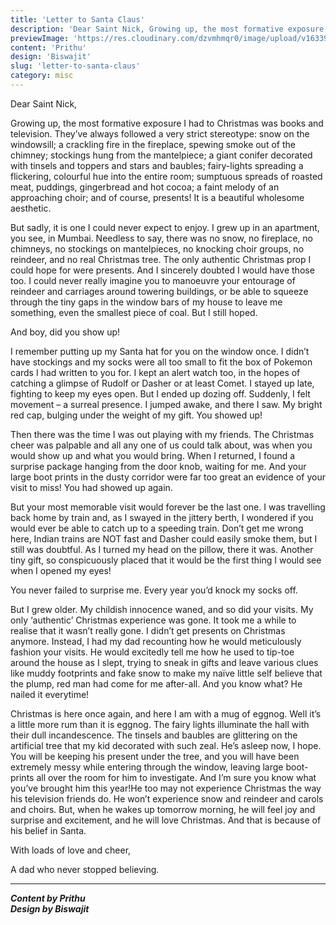 ```yaml
---
title: 'Letter to Santa Claus'
description: 'Dear Saint Nick, Growing up, the most formative exposure I had to Christmas was books and television...'
previewImage: 'https://res.cloudinary.com/dzvmhmqr0/image/upload/v1633968501/Articles%20Cover%20Image/Letter_to_Santa_Claus_eaoz5p.jpg'
content: 'Prithu'
design: 'Biswajit'
slug: 'letter-to-santa-claus'
category: misc
---
```


Dear Saint Nick,

Growing up, the most formative exposure I had to Christmas was books and television. They’ve always followed a very strict stereotype: snow on the windowsill; a crackling fire in the fireplace, spewing smoke out of the chimney; stockings hung from the mantelpiece; a giant conifer decorated with tinsels and toppers and stars and baubles; fairy-lights spreading a flickering, colourful hue into the entire room; sumptuous spreads of roasted meat, puddings, gingerbread and hot cocoa; a faint melody of an approaching choir; and of course, presents! It is a beautiful wholesome aesthetic.

But sadly, it is one I could never expect to enjoy. I grew up in an apartment, you see, in Mumbai. Needless to say, there was no snow, no fireplace, no chimneys, no stockings on mantelpieces, no knocking choir groups, no reindeer, and no real Christmas tree. The only authentic Christmas prop I could hope for were presents. And I sincerely doubted I would have those too. I could never really imagine you to manoeuvre your entourage of reindeer and carriages around towering buildings, or be able to squeeze through the tiny gaps in the window bars of my house to leave me something, even the smallest piece of coal. But I still hoped.

And boy, did you show up!

I remember putting up my Santa hat for you on the window once. I didn’t have stockings and my socks were all too small to fit the box of Pokemon cards I had written to you for. I kept an alert watch too, in the hopes of catching a glimpse of Rudolf or Dasher or at least Comet. I stayed up late, fighting to keep my eyes open. But I ended up dozing off. Suddenly, I felt movement – a surreal presence. I jumped awake, and there I saw. My bright red cap, bulging under the weight of my gift. You showed up!

Then there was the time I was out playing with my friends. The Christmas cheer was palpable and all any one of us could talk about, was when you would show up and what you would bring. When I returned, I found a surprise package hanging from the door knob, waiting for me. And your large boot prints in the dusty corridor were far too great an evidence of your visit to miss! You had showed up again.

But your most memorable visit would forever be the last one. I was travelling back home by train and, as I swayed in the jittery berth, I wondered if you would ever be able to catch up to a speeding train. Don’t get me wrong here, Indian trains are NOT fast and Dasher could easily smoke them, but I still was doubtful. As I turned my head on the pillow, there it was. Another tiny gift, so conspicuously placed that it would be the first thing I would see when I opened my eyes!

You never failed to surprise me. Every year you’d knock my socks off.

But I grew older. My childish innocence waned, and so did your visits. My only ‘authentic’ Christmas experience was gone. It took me a while to realise that it wasn’t really gone. I didn’t get presents on Christmas anymore. Instead, I had my dad recounting how he would meticulously fashion your visits. He would excitedly tell me how he used to tip-toe around the house as I slept, trying to sneak in gifts and leave various clues like muddy footprints and fake snow to make my naïve little self believe that the plump, red man had come for me after-all. And you know what? He nailed it everytime!

Christmas is here once again, and here I am with a mug of eggnog. Well it’s a little more rum than it is eggnog. The fairy lights illuminate the hall with their dull incandescence. The tinsels and baubles are glittering on the artificial tree that my kid decorated with such zeal. He’s asleep now, I hope. You will be keeping his present under the tree, and you will have been extremely messy while entering through the window, leaving large boot-prints all over the room for him to investigate. And I’m sure you know what you’ve brought him this year!He too may not experience Christmas the way his television friends do. He won’t experience snow and reindeer and carols and choirs. But, when he wakes up tomorrow morning, he will feel joy and surprise and excitement, and he will love Christmas. And that is because of his belief in Santa.

With loads of love and cheer,

A dad who never stopped believing.

---

**_Content by Prithu_**<br>
**_Design by Biswajit_**
